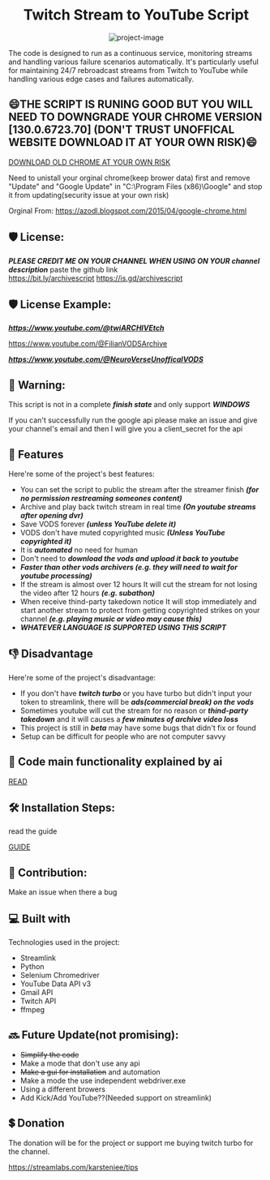 <h1 align="center" id="title">Twitch Stream to YouTube Script</h1>

<p align="center"><img src="https://socialify.git.ci/karstenlee10/Twitch-and-BiliBili-Archive-to-Youtube-Script/image?font=Inter&amp;language=1&amp;logo=https%3A%2F%2Favatars.githubusercontent.com%2Fu%2F91263511%3Fv%3D4&amp;name=1&amp;owner=1&amp;pattern=Circuit+Board&amp;stargazers=1&amp;theme=Light" alt="project-image"></p>

The code is designed to run as a continuous service, monitoring streams and handling various failure scenarios automatically. It's particularly useful for maintaining 24/7 rebroadcast streams from Twitch to YouTube while handling various edge cases and failures automatically.

<h2>😄THE SCRIPT IS RUNING GOOD BUT YOU WILL NEED TO DOWNGRADE YOUR CHROME VERSION [130.0.6723.70] (DON'T TRUST UNOFFICAL WEBSITE DOWNLOAD IT AT YOUR OWN RISK)😄</h2>

[DOWNLOAD OLD CHROME AT YOUR OWN RISK](https://drive.google.com/file/d/1v26IzTqlI6sCwjARNMqje7xrMhNu7kW0/view?usp=sharing)

Need to unistall your orginal chrome(keep brower data) first and remove "Update" and "Google Update" in "C:\Program Files (x86)\Google"
and stop it from updating(security issue at your own risk)

Orginal From: https://azodl.blogspot.com/2015/04/google-chrome.html

<h2>🛡️ License:</h2>

***PLEASE CREDIT ME ON YOUR CHANNEL WHEN USING ON YOUR channel description*** paste the github link  
https://bit.ly/archivescript
https://is.gd/archivescript

<h2>🛡️ License Example:</h2>

***https://www.youtube.com/@twiARCHIVEtch***

https://www.youtube.com/@FilianVODSArchive

***https://www.youtube.com/@NeuroVerseUnofficalVODS***

<h2>🚨 Warning:</h2>

This script is not in a complete ***finish state*** and only support ***WINDOWS***

If you can't successfully run the google api please make an issue and give your channel's email and then I will give you a client_secret for the api

<h2>🧐 Features</h2>

Here're some of the project's best features:

*   You can set the script to public the stream after the streamer finish ***(for no permission restreaming someones content)***
*   Archive and play back twitch stream in real time ***(On youtube streams after opening dvr)***
*   Save VODS forever ***(unless YouTube delete it)***
*   VODS don't have muted copyrighted music ***(Unless YouTube copyrighted it)***
*   It is ***automated*** no need for human
*   Don't need to ***download the vods and upload it back to youtube***
*   ***Faster than other vods archivers (e.g. they will need to wait for youtube processing)***
*   If the stream is almost over 12 hours It will cut the stream for not losing the video after 12 hours ***(e.g. subathon)***
*   When receive thind-party takedown notice It will stop immediately and start another stream to protect from getting copyrighted strikes on your channel ***(e.g. playing music or video may cause this)***
*   ***WHATEVER LANGUAGE IS SUPPORTED USING THIS SCRIPT***

<h2>👎 Disadvantage</h2>

Here're some of the project's disadvantage:

* If you don't have ***twitch turbo*** or you have turbo but didn't input your token to streamlink, there will be ***ads(commercial break) on the vods***
* Sometimes youtube will cut the stream for no reason or ***thind-party takedown*** and it will causes a ***few minutes of archive video loss***
* This project is still in ***beta*** may have some bugs that didn't fix or found
* Setup can be difficult for people who are not computer savvy

<h2>🤔 Code main functionality explained by ai</h2>

[READ](explain.md)

<h2>🛠️ Installation Steps:</h2>

read the guide

[GUIDE](readthisguide.md)

<h2>🍰 Contribution:</h2>

Make an issue when there a bug
  
<h2>💻 Built with</h2>

Technologies used in the project:

*   Streamlink
*   Python
*   Selenium Chromedriver
*   YouTube Data API v3
*   Gmail API
*   Twitch API
*   ffmpeg

<h2>🔜 Future Update(not promising):</h2> 

* ~~Simplify the code~~
* Make a mode that don't use any api
* ~~Make a gui for installation~~ and automation
* Make a mode the use independent webdriver.exe
* Using a different browers
* Add Kick/Add YouTube??(Needed support on streamlink)

<h2>💲 Donation</h2>

The donation will be for the project or support me buying twitch turbo for the channel.

https://streamlabs.com/karsteniee/tips
